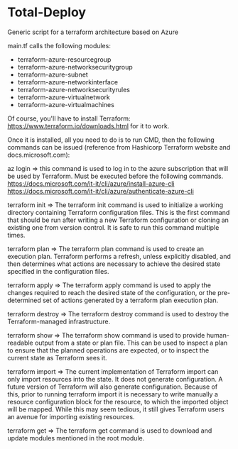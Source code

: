 # Total-Deploy
Generic script for a terraform architecture based on Azure

main.tf calls the following modules:

- terraform-azure-resourcegroup
- terraform-azure-networksecuritygroup
- terraform-azure-subnet
- terraform-azure-networkinterface
- terraform-azure-networksecurityrules
- terraform-azure-virtualnetwork
- terraform-azure-virtualmachines

Of course, you'll have to install Terraform:
https://www.terraform.io/downloads.html
for it to work.

Once it is installed, all you need to do is to run CMD, then the following commands can be issued (reference from Hashicorp Terraform website and docs.microsoft.com):

az login => this command is used to log in to the azure subscription that will be used by Terraform. Must be executed before the following commands.
https://docs.microsoft.com/it-it/cli/azure/install-azure-cli
https://docs.microsoft.com/it-it/cli/azure/authenticate-azure-cli

terraform init => The terraform init command is used to initialize a working directory containing Terraform configuration files. This is the first command that should be run after writing a new Terraform configuration or cloning an existing one from version control. It is safe to run this command multiple times.

terraform plan => The terraform plan command is used to create an execution plan. Terraform performs a refresh, unless explicitly disabled, and then determines what actions are necessary to achieve the desired state specified in the configuration files.

terraform apply => The terraform apply command is used to apply the changes required to reach the desired state of the configuration, or the pre-determined set of actions generated by a terraform plan execution plan.

terraform destroy => The terraform destroy command is used to destroy the Terraform-managed infrastructure.

terraform show => The terraform show command is used to provide human-readable output from a state or plan file. This can be used to inspect a plan to ensure that the planned operations are expected, or to inspect the current state as Terraform sees it.

terraform import => The current implementation of Terraform import can only import resources into the state. It does not generate configuration. A future version of Terraform will also generate configuration.
Because of this, prior to running terraform import it is necessary to write manually a resource configuration block for the resource, to which the imported object will be mapped.
While this may seem tedious, it still gives Terraform users an avenue for importing existing resources.

terraform get => The terraform get command is used to download and update modules mentioned in the root module.